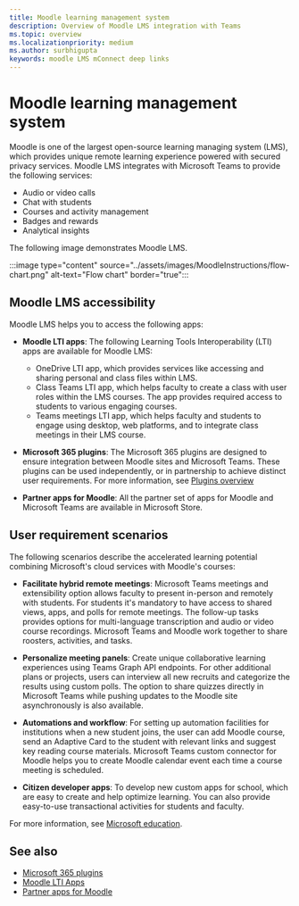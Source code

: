 ```yaml
---
title: Moodle learning management system
description: Overview of Moodle LMS integration with Teams
ms.topic: overview
ms.localizationpriority: medium
ms.author: surbhigupta
keywords: moodle LMS mConnect deep links
---
```


# Moodle learning management system

<!-- [Moodle](https://moodle.com/about/) is the world’s largest open-source learning management system (LMS). With greater than 30 years of experience in remote learning, it has attracted around 300 million users worldwide with its rich set of hosted and cloud-based services. Combining Moodle LMS and Teams provides an enhanced learning experience with modern superpowers. 
This content is modified as per the requirement.-->
 
 Moodle is one of the largest open-source learning managing system (LMS), which provides unique remote learning experience powered with secured privacy services. Moodle LMS integrates with Microsoft Teams to provide the following services:

* Audio or video calls
* Chat with students
* Courses and activity management
* Badges and rewards
* Analytical insights

 The following image demonstrates Moodle LMS.
 <!-- Query on this image about what is meant by section -->

:::image type="content" source="../assets/images/MoodleInstructions/flow-chart.png" alt-text="Flow chart" border="true":::

## Moodle LMS accessibility

Moodle LMS helps you to access the following apps:

* **Moodle LTI apps**: The following Learning Tools Interoperability (LTI) apps are available for Moodle LMS:
  * OneDrive LTI app, which provides services like accessing and sharing personal and class files within LMS.
  * Class Teams LTI app, which helps faculty to create a class with user roles within the LMS courses. The app provides required access to students to various engaging courses.
  * Teams meetings LTI app, which helps faculty and students to engage using desktop, web platforms, and to integrate class meetings in their LMS course.

* **Microsoft 365 plugins**: The Microsoft 365 plugins are designed to ensure integration between Moodle sites and Microsoft Teams. These plugins can be used independently, or in partnership to achieve distinct user requirements. For more information, see [Plugins overview](/resources/m365-plugins/m365-plugins-overview.md)

* **Partner apps for Moodle**: All the partner set of apps for Moodle and Microsoft Teams are available in Microsoft Store.

## User requirement scenarios

The following scenarios describe the accelerated learning potential combining Microsoft's cloud services with Moodle's courses:

* **Facilitate hybrid remote meetings**: Microsoft Teams meetings and extensibility option allows faculty to present in-person and remotely with students. For students it's mandatory to have access to shared views, apps, and polls for remote meetings. The follow-up tasks provides options for multi-language transcription and audio or video course recordings. Microsoft Teams and Moodle work together to share roosters, activities, and tasks.

* **Personalize meeting panels**: Create unique collaborative learning experiences using Teams Graph API endpoints. For other additional plans or projects, users can interview all new recruits and categorize the results using custom polls. The option to share quizzes directly in Microsoft Teams while pushing updates to the Moodle site asynchronously is also available.

* **Automations and workflow**: For setting up automation facilities for institutions when a new student joins, the user can add Moodle course, send an Adaptive Card to the student with relevant links and suggest key reading course materials. Microsoft Teams custom connector for Moodle helps you to create Moodle calendar event each time a course meeting is scheduled.

* **Citizen developer apps**: To develop new custom apps for school, which are easy to create and help optimize learning. You can also provide easy-to-use transactional activities for students and faculty.

For more information, see [Microsoft education](https://www.microsoft.com/education).

## See also

* [Microsoft 365 plugins](m365-plugins/m365-plugins-overview.md)
* [Moodle LTI Apps](moodle-lti-apps.md)
* [Partner apps for Moodle](partner-apps-for-moodle.md)